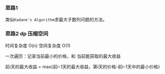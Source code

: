 ### 思路1

类似`Kadane's Algorithm`求最大子数列问题的方法。

### 思路2 dp 压缩空间

时间复杂度 O(n)
空间复杂度 O(1)

一次遍历：记录当前最小的价格，和 当前能获取的最大收益

前i天的最大收益 = max{前i-1天的最大收益，第i天的价格-前i-1天中的最小价格}
